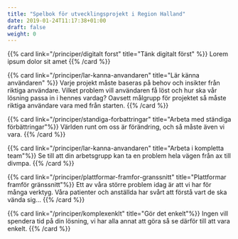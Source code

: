 ```yaml
---
title: "Spelbok för utvecklingsprojekt i Region Halland"
date: 2019-01-24T11:17:38+01:00
draft: false
weight: 0
---
```

{{% card link="/principer/digitalt forst" title="Tänk digitalt först" %}}
Lorem ipsum dolor sit amet
{{% /card %}}


{{% card link="/principer/lar-kanna-anvandaren" title="Lär känna användaren" %}}
Varje projekt måste baseras på behov och insikter från riktiga användare. Vilket problem vill användaren få löst och hur ska vår lösning passa in i hennes vardag? Oavsett målgrupp för projektet så måste riktiga användare vara med från starten.
{{% /card %}}

{{% card link="/principer/standiga-forbattringar" title="Arbeta med ständiga förbättringar"%}}
Världen runt om oss är förändring, och så måste även vi vara.
{{% /card %}}

{{% card link="/principer/lar-kanna-anvandaren" title="Arbeta i kompletta team"%}}
Se till att din arbetsgrupp kan ta en problem hela vägen från ax till divmpa.
{{% /card %}}

{{% card link="/principer/plattformar-framfor-granssnitt" title="Plattformar framför gränssnitt"%}}
Ett av våra större problem idag är att vi har för många verktyg. Våra patienter och anställda har svårt att förstå vart de ska vända sig...
{{% /card %}}

{{% card link="/principer/komplexenklt" title="Gör det enkelt"%}}
Ingen vill spendera tid på din lösning, vi har alla annat att göra så se därför till att vara enkelt.
{{% /card %}}
